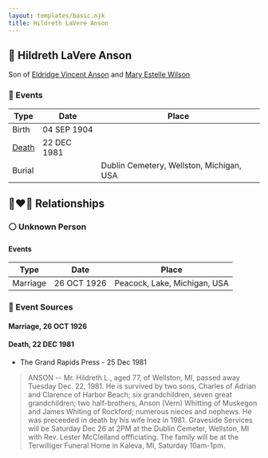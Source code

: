 ```yaml
---
layout: templates/basic.njk
title: Hildreth LaVere Anson
---
```

## 🔵 Hildreth LaVere Anson

Son of [Eldridge Vincent Anson](/people/2/29601540) and [Mary Estelle Wilson](/people/4/46787428)

### 📆 Events

Type | Date | Place
------ | ------ | ------
Birth | 04 SEP 1904 |
[Death](#event-event-3) | 22 DEC 1981 |
Burial |  | Dublin Cemetery, Wellston, Michigan, USA

## 👩‍❤️‍👨 Relationships

### ⚪ Unknown Person

#### Events

Type | Date | Place
------ | ------ | ------
Marriage | 26 OCT 1926 | Peacock, Lake, Michigan, USA
### 📰 Event Sources

#### <a id="event-family-0-event-0"></a> Marriage, 26 OCT 1926

#### <a id="event-event-3"></a> Death, 22 DEC 1981
* The Grand Rapids Press  - 25 Dec 1981
>   
  > ANSON -- Mr. Hildreth L., aged 77, of Wellston, MI, passed away Tuesday Dec. 22, 1981. He is survived by two sons, Charles of Adrian and Clarence of Harbor Beach; six grandchildren, seven great grandchildren; two half-brothers, Anson (Vern) Whitting of Muskegon and James Whiting of Rockford; numerous nieces and nephews. He was preceeded in death by his wife Inez in 1981. Graveside Services will be Saturday Dec 26 at 2PM at the Dublin Cemeter, Wellston, MI with Rev. Lester McClelland offficiating. The family will be at the Terwilliger Funeral Home in Kaleva, MI, Saturday 10am-1pm.
